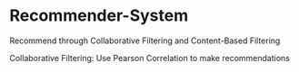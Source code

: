 # Recommender-System
Recommend through Collaborative Filtering and Content-Based Filtering

Collaborative Filtering:
Use Pearson Correlation to make recommendations
